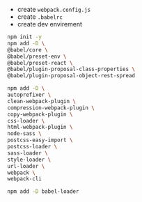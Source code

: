 * create `webpack.config.js`
* create `.babelrc`
* create dev envirement
```sh
npm init -y
npm add -D \
@babel/core \
@babel/preset-env \
@babel/preset-react \
@babel/plugin-proposal-class-properties \
@babel/plugin-proposal-object-rest-spread

npm add -D \
autoprefixer \
clean-webpack-plugin \
compression-webpack-plugin \
copy-webpack-plugin \
css-loader \
html-webpack-plugin \
node-sass \
postcss-easy-import \
postcss-loader \
sass-loader \
style-loader \
url-loader \
webpack \
webpack-cli

npm add -D babel-loader
```
